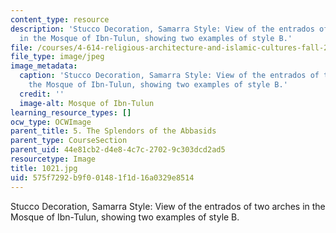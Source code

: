 ```yaml
---
content_type: resource
description: 'Stucco Decoration, Samarra Style: View of the entrados of two arches
  in the Mosque of Ibn-Tulun, showing two examples of style B.'
file: /courses/4-614-religious-architecture-and-islamic-cultures-fall-2002/575f7292b9f001481f1d16a0329e8514_1021.jpg
file_type: image/jpeg
image_metadata:
  caption: 'Stucco Decoration, Samarra Style: View of the entrados of two arches in
    the Mosque of Ibn-Tulun, showing two examples of style B.'
  credit: ''
  image-alt: Mosque of Ibn-Tulun
learning_resource_types: []
ocw_type: OCWImage
parent_title: 5. The Splendors of the Abbasids
parent_type: CourseSection
parent_uid: 44e81cb2-d4e8-4c7c-2702-9c303dcd2ad5
resourcetype: Image
title: 1021.jpg
uid: 575f7292-b9f0-0148-1f1d-16a0329e8514
---
```

Stucco Decoration, Samarra Style: View of the entrados of two arches in the Mosque of Ibn-Tulun, showing two examples of style B.

